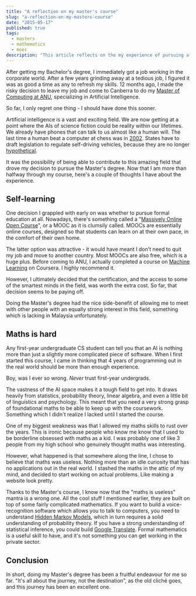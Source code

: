 ```yaml
---
title: "A reflection on my master's course"
slug: "a-reflection-on-my-masters-course"
date: "2015-05-17"
published: true
tags:
  - masters
  - mathematics
  - mooc
description: "This article reflects on the my experience of pursuing a Master's degree at ANU."
---
```



After getting my Bachelor's degree, I immediately got a job working in the corporate world. After a few years grinding away at a tedious job, I figured it was as good a time as any to refresh my skills. 12 months ago, I made the risky decision to leave my job and come to Canberra to do my [Master of Computing at ANU](http://programsandcourses.anu.edu.au/program/7706XMCOMP), specializing in Artificial Intelligence.

So far, I only regret one thing - I should have done this sooner.

Artificial intelligence is a vast and exciting field. We are now getting at a point where the AIs of science fiction could be reality within our lifetimes. We already have phones that can talk to us almost like a human will. The last time a human beat a computer at chess was in [2002](http://en.wikipedia.org/wiki/Human%E2%80%93computer_chess_matches#cite_note-21). States have to draft legislation to regulate self-driving vehicles, because they are no longer [hypothetical](http://www.theverge.com/2014/10/7/6939809/mercedes-self-driving-truck-could-save-thousands-lives-each-year).

It was the possibility of being able to contribute to this amazing field that drove my decision to pursue the Master's degree. Now that I am more than halfway through my course, here's a couple of thoughts I have about the experience.

## Self-learning

One decision I grappled with early on was whether to pursue formal education at all. Nowadays, there's something called a "[Massively Online Open Course](http://en.wikipedia.org/wiki/Massive_open_online_course)", or a MOOC as it is clumsily called. MOOCs are essentially online courses, designed so that students can learn on at their own pace, in the comfort of their own home.

The latter option was attractive - it would have meant I don't need to quit my job and move to another country. Most MOOCs are also free, which is a huge plus. Before coming to ANU, I actually completed a course on [Machine Learning](https://www.coursera.org/course/ml) on Coursera. I highly recommend it.

However, I ultimately decided that the certification, and the access to some of the smartest minds in the field, was worth the extra cost. So far, that decision seems to be paying off.

Doing the Master's degree had the nice side-benefit of allowing me to meet with other people with an equally strong interest in this field, something which is lacking in Malaysia unfortunately.

## Maths is hard

Any first-year undergraduate CS student can tell you that an AI is nothing more than just a slightly more complicated piece of software. When I first started this course, I came in thinking that 4 years of programming out in the real world should be more than enough experience.

Boy, was I ever so wrong. *Never* trust first-year undergrads.

The vastness of the AI space makes it a tough field to get into. It draws heavily from statistics, probability theory, linear algebra, and even a little bit of linguistics and psychology. This meant that you need a very strong grasp of foundational maths to be able to keep up with the coursework. Something which I didn't realize I lacked until I started the course.

One of my biggest weakness was that I allowed my maths skills to rust over the years. This is ironic because people who know me know that I used to be borderline obsessed with maths as a kid. I was probably one of like 3 people from my high school who genuinely thought maths was interesting.

However, what happened is that somewhere along the line, I chose to believe that maths was useless. Nothing more than an idle curiosity that has no applications out in the real world. I stashed the maths in the attic of my mind, and decided to start working on actual problems. Like making a website look pretty.

Thanks to the Master's course, I know now that the "maths is useless" mantra is a wrong one. All the cool stuff I mentioned earlier, they are built on top of some fairly complicated mathematics. If you want to build a voice-recognition software which allows you to talk to computers, you need to understand [Hidden Markov Models](http://en.wikipedia.org/wiki/Hidden_Markov_model), which in turn requires a solid understanding of probability theory. If you have a strong understanding of statistical inference, you could build [Google Translate](http://norvig.com/chomsky.html). Formal mathematics is a useful skill to have, and it's not something you can get working in the private sector.

## Conclusion

In short, doing my Master's degree has been a fruitful endeavour for me so far. "It's all about the journey, not the destination", as the old cliché goes, and this journey has been an excellent one.